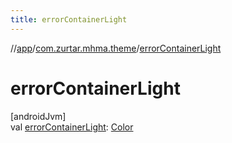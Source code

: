```yaml
---
title: errorContainerLight
---
```

//[app](../../index.html)/[com.zurtar.mhma.theme](index.html)/[errorContainerLight](error-container-light.html)



# errorContainerLight



[androidJvm]\
val [errorContainerLight](error-container-light.html): [Color](https://developer.android.com/reference/kotlin/androidx/compose/ui/graphics/Color.html)



